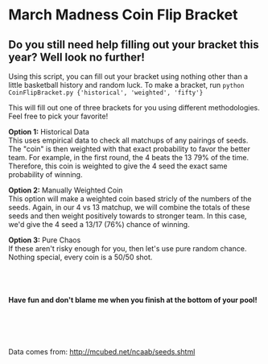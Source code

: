 # March Madness Coin Flip Bracket
## Do you still need help filling out your bracket this year? Well look no further!

Using this script, you can fill out your bracket using nothing other than a little basketball history and random luck.
To make a bracket, run ```python CoinFlipBracket.py {'historical', 'weighted', 'fifty'}```

This will fill out one of three brackets for you using different methodologies. Feel free to pick your favorite!

**Option 1:** Historical Data <br>
  This uses empirical data to check all matchups of any pairings of seeds. The "coin" is then weighted with that exact probability to favor the better team. For example, in the first round, the 4 beats the 13 79% of the time. Therefore, this coin is weighted to give the 4 seed the exact same probability of winning.
  
**Option 2:** Manually Weighted Coin <br>
  This option will make a weighted coin based stricly of the numbers of the seeds. Again, in our 4 vs 13 matchup, we will combine the totals of these seeds and then weight positively towards to stronger team. In this case, we'd give the 4 seed a 13/17 (76%) chance of winning.
  
**Option 3:** Pure Chaos <br>
  If these aren't risky enough for you, then let's use pure random chance. Nothing special, every coin is a 50/50 shot.

<br> <br>
#### Have fun and don't blame me when you finish at the bottom of your pool!




<br><br><br><br>
Data comes from: http://mcubed.net/ncaab/seeds.shtml


